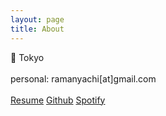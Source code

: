 ```yaml
---
layout: page
title: About
---
```

&#x1F4CD; Tokyo<br/>
<br/>
personal: ramanyachi[at]gmail.com<br/>
<br/>
[Resume](https://r-ym.github.io/resume/resume.pdf) [Github](https://github.com/r-ym) [Spotify](https://open.spotify.com/user/12183531592?si=nT6RQpA-TFS4TrjuIYmwlQ)